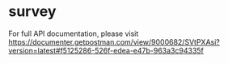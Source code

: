 # survey

For full API documentation, please visit https://documenter.getpostman.com/view/9000682/SVtPXAsi?version=latest#f5125286-526f-edea-e47b-963a3c94335f
